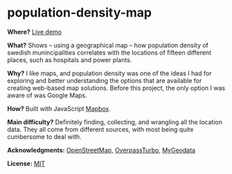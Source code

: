 
# population-density-map

**Where?** [Live demo](https://dd-placesmap.netlify.app/)

**What?** Shows – using a geographical map – how population density of swedish munincipalities correlates with the locations of fifteen different places, such as hospitals and power plants.

**Why?** I like maps, and population density was one of the ideas I had for exploring and better understanding the options that are available for creating web-based map solutions. Before this project, the only option I was aware of was Google Maps.

**How?** Built with JavaScript [Mapbox](https://www.mapbox.com/).

**Main difficulty?** Definitely finding, collecting, and wrangling all the location data. They all come from different sources, with most being quite cumbersome to deal with.

**Acknowledgments:** [OpenStreetMap](https://www.openstreetmap.org), [OverpassTurbo](https://overpass-turbo.eu/), [MyGeodata](https://mygeodata.cloud/)

**License:** [MIT](https://choosealicense.com/licenses/mit/)
